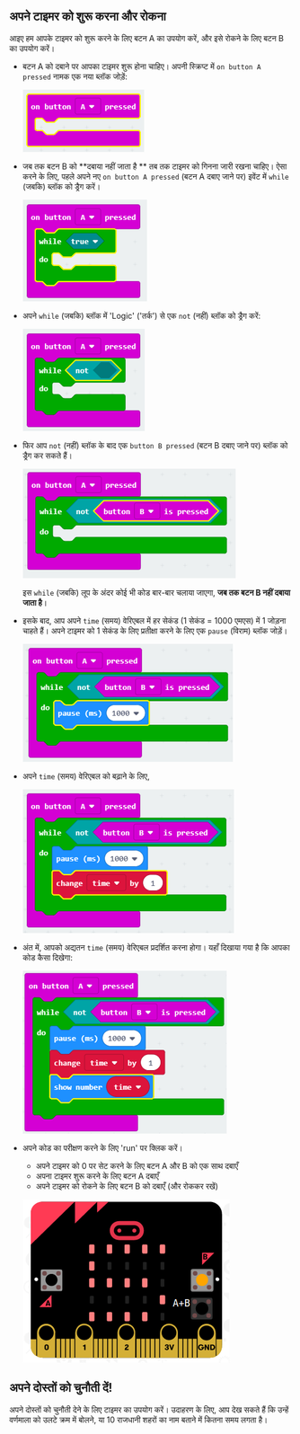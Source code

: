 ## अपने टाइमर को शुरू करना और रोकना

आइए हम आपके टाइमर को शुरू करने के लिए बटन A का उपयोग करें, और इसे रोकने के लिए बटन B का उपयोग करें।

+ बटन A को दबाने पर आपका टाइमर शुरू होना चाहिए। अपनी स्क्रिप्ट में `on button A pressed` नामक एक नया ब्लॉक जोड़ें:
    
    ![स्क्रीनशॉट](images/clock-a-pressed.png)

+ जब तक बटन B को **दबाया नहीं जाता है ** तब तक टाइमर को गिनना जारी रखना चाहिए। ऐसा करने के लिए, पहले अपने नए `on button A pressed` (बटन A दबाए जाने पर) इवेंट में `while` (जबकि) ब्लॉक को ड्रैग करें।
    
    ![स्क्रीनशॉट](images/clock-while.png)

+ अपने `while` (जबकि) ब्लॉक में 'Logic' ('तर्क') से एक `not` (नहीं) ब्लॉक को ड्रैग करें:
    
    ![स्क्रीनशॉट](images/clock-not.png)

+ फिर आप `not` (नहीं) ब्लॉक के बाद एक `button B pressed` (बटन B दबाए जाने पर) ब्लॉक को ड्रैग कर सकते हैं।
    
    ![स्क्रीनशॉट](images/clock-b-pressed.png)
    
    इस `while` (जबकि) लूप के अंदर कोई भी कोड बार-बार चलाया जाएगा, **जब तक बटन B नहीं दबाया जाता है**।

+ इसके बाद, आप अपने `time` (समय) वेरिएबल में हर सेकंड (1 सेकंड = 1000 एमएस) में 1 जोड़ना चाहते हैं। अपने टाइमर को 1 सेकंड के लिए प्रतीक्षा करने के लिए एक `pause` (विराम) ब्लॉक जोड़ें।
    
    ![स्क्रीनशॉट](images/clock-pause.png)

+ अपने `time` (समय) वेरिएबल को बढ़ाने के लिए,
    
    ![स्क्रीनशॉट](images/clock-change-time.png)

+ अंत में, आपको अद्यतन `time` (समय) वेरिएबल प्रदर्शित करना होगा। यहाँ दिखाया गया है कि आपका कोड कैसा दिखेगा:
    
    ![स्क्रीनशॉट](images/clock-update.png)

+ अपने कोड का परीक्षण करने के लिए 'run' पर क्लिक करें।
    
    + अपने टाइमर को 0 पर सेट करने के लिए बटन A और B को एक साथ दबाएँ
    + अपना टाइमर शुरू करने के लिए बटन A दबाएँ
    + अपने टाइमर को रोकने के लिए बटन B को दबाएँ (और रोककर रखें)
    
    ![स्क्रीनशॉट](images/clock-test.png)

## अपने दोस्तों को चुनौती दें!

अपने दोस्तों को चुनौती देने के लिए टाइमर का उपयोग करें। उदाहरण के लिए, आप देख सकते हैं कि उन्हें वर्णमाला को उलटे क्रम में बोलने, या 10 राजधानी शहरों का नाम बताने में कितना समय लगता है।